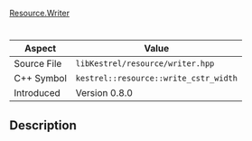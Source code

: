 [Resource.Writer](index.md)
# 
| Aspect | Value |
| --- | --- |
| Source File | `libKestrel/resource/writer.hpp` |
| C++ Symbol | `kestrel::resource::write_cstr_width` |
| Introduced | Version 0.8.0 |
## Description
